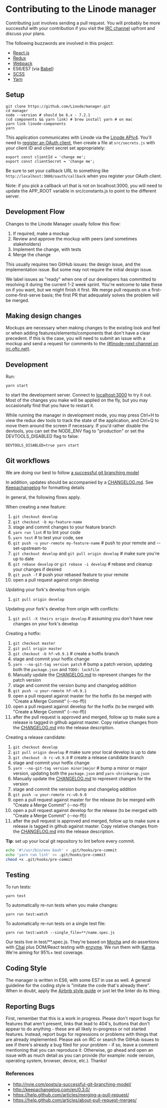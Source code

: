 # Contributing to the Linode manager

Contributing just involves sending a pull request. You will probably be more
successful with your contribution if you visit the [IRC
channel](https://webchat.oftc.net/?channels=linode-next&uio=d4) upfront and discuss
your plans.

The following buzzwords are involved in this project:

* [React.js](https://facebook.github.io/react/)
* [Redux](http://redux.js.org/)
* [Webpack](https://webpack.github.io/)
* ES6/ES7 (via [Babel](https://babeljs.io/))
* [SCSS](http://sass-lang.com)
* [Yarn](https://yarnpkg.com/)

## Setup

    git clone https://github.com/Linode/manager.git
    cd manager
    node --version # should be 6.x - 7.2.1
    (cd components && yarn link) # brew install yarn # on mac
    yarn link linode-components
    yarn

This application communicates with Linode via the
[Linode APIv4](https://developers.linode.com). You'll need to [register an OAuth
client](https://cloud.linode.com/profile/tokens), then create a file at
`src/secrets.js` with your client ID and client secret set appropriately:

    export const clientId = 'change me';
    export const clientSecret = 'change me';

Be sure to set your callback URL to something like
`http://localhost:3000/oauth/callback` when you register your OAuth client.

Note: if you pick a callback url that is not on localhost:3000, you will need to
update the APP_ROOT variable in src/constants.js to point to the different
server.

## Development Flow

Changes to the Linode Manager usually follow this flow:

1. If required, make a mockup
1. Review and approve the mockup with peers (and sometimes stakeholders)
1. Implement the change, with tests
1. Merge the change

This usually requires two GitHub issues: the design issue, and the
implementation issue. But some may not require the initial design issue.

We label issues as "ready" when one of our developers has committed to
resolving it during the current 1-2 week sprint. You're welcome to take these on
if you want, but we might finish it first. We merge pull requests on a
first-come-first-serve basis; the first PR that adequately solves the problem
will be merged.

## Making design changes

Mockups are necessary when making changes to the existing look and feel or when
adding features/elements/components that don't have a clear precedent. If this
is the case, you will need to submit an issue with a mockup and send a request
for comments to the [(#linode-next channel on irc.oftc.net)](https://webchat.oftc.net/?channels=linode-next&uio=d4).

## Development

Run:

    yarn start

to start the development server. Connect to
[localhost:3000](https://localhost:3000) to try it out. Most of the changes you
make will be applied on the fly, but you may occasionally find that you have to
restart it.

While running the manager in development mode, you may press Ctrl+H to view the
redux dev tools to track the state of the application, and Ctrl+Q to move them
around the screen if necessary. If you'd rather disable the devtools, you can
set the NODE_ENV flag to "production" or set the DEVTOOLS_DISABLED flag to false:

    DEVTOOLS_DISABLED=true yarn start

## Git workflows

We are doing our best to follow [a successful git branching model](http://nvie.com/posts/a-successful-git-branching-model/)

In addition, updates should be accompanied by a [CHANGELOG.md](https://github.com/linode/manager/blob/master/CHANGELOG.md). 
See [Keepachangelog](http://keepachangelog.com/en/0.3.0/) for formatting details

In general, the following flows apply.

When creating a new feature:
1. `git checkout develop`
2. `git checkout -b my-feature-name`
3. stage and commit changes to your feature branch
4. `yarn run lint` # to lint your code
5. `yarn test` # to test your code, see 
6. `git push -u your-remote my-feature-name` # push to your remote and --set-upstream-to
7. `git checkout develop` and `git pull origin develop` # make sure you're up to date
8. `git rebase develop` or `git rebase -i develop` # rebase and cleanup your changes if desired
9. `git push -f` # push your rebased feature to your remote 
10. open a pull request against origin develop

Updating your fork's develop from origin:
1. `git pull origin develop`

Updating your fork's develop from origin with conflicts:
1. `git pull -X theirs origin develop` # assuming you don't have new changes on your fork's develop

Creating a hotfix:
1. `git checkout master`
2. `git pull origin master`
3. `git checkout -b hf-v0.9.1` # create a hotfix branch
4. stage and commit your hotfix change
5. `yarn --no-git-tag version patch` # bump a patch version, updating both the `package.json` and `TODO: lockfile`
6. Manually update the [CHANGELOG.md](https://github.com/linode/manager/blob/master/CHANGELOG.md) to represent changes for the patch version
7. stage and commit the version bump and changelog addition
8. `git push -u your-remote hf-v0.9.1`
9. open a pull request against master for the hotfix (to be merged with "Create a Merge Commit" (--no-ff))
10. open a pull request against develop for the hotfix (to be merged with "Create a Merge Commit" (--no-ff))
10. after the pull request is approved and merged, follow up to make sure a release is tagged in github against master. 
Copy relative changes from the [CHANGELOG.md](https://github.com/linode/manager/blob/master/CHANGELOG.md) into the release description.

Creating a release candidate:
1. `git checkout develop`
2. `git pull origin develop` # make sure your local develop is up to date
3. `git checkout -b rc-v0.9.0` # create a release candidate branch
4. stage and commit your hotfix change
5. `yarn --no-git-tag version minor|major` # bump a minor or major version, updating both the `package.json` and `yarn-shrinkwrap.json`
6. Manually update the [CHANGELOG.md](https://github.com/linode/manager/blob/master/CHANGELOG.md) to represent changes for the version
7. stage and commit the version bump and changelog addition
8. `git push -u your-remote rc-v0.9.0`
9. open a pull request against master for the release (to be merged with "Create a Merge Commit" (--no-ff))
10. open a pull request against develop for the release (to be merged with "Create a Merge Commit" (--no-ff))
10. after the pull request is approved and merged, follow up to make sure a release is tagged in github against master. 
Copy relative changes from the [CHANGELOG.md](https://github.com/linode/manager/blob/master/CHANGELOG.md) into the release description.

**Tip**: set up your local git repository to lint before every commit.
```sh
echo '#!/usr/bin/env bash' > .git/hooks/pre-commit
echo 'yarn run lint' >> .git/hooks/pre-commit
chmod +x .git/hooks/pre-commit
```

## Testing

To run tests:

    yarn test

To automatically re-run tests when you make changes:

    yarn run test:watch
    
To automatically re-run tests on a single test file:

    yarn run test:watch --single_file=**/name.spec.js

Our tests live in test/**.spec.js. They're based on
[Mocha](https://mochajs.org/) and do assertions with
[Chai](http://chaijs.com/) plus DOM/React testing with
[enzyme](http://airbnb.io/enzyme/). We run them with
[Karma](https://karma-runner.github.io/1.0/index.html).
We're aiming for 95%+ test coverage.

## Coding Style

The manager is written in ES6, with some ES7 in use as well. A general guideline
for the coding style is "imitate the code that's already there". When in doubt,
apply the [Airbnb style guide](https://github.com/airbnb/javascript) or just let
the linter do its thing.

## Reporting Bugs

First, remember that this is a work in progress. Please don't report bugs for
features that aren't present, links that lead to 404's, buttons that don't
appear to do anything - these are all likely in-progress or not started
features. Instead, report bugs for regressions or problems with things that are
already implemented. Please ask on IRC or search the GitHub issues to see if
there's already a bug filed for your problem - if so, leave a comment
mentioning that you can reproduce it. Otherwise, go ahead and open an issue
with as much detail as you can provide (for example: node version, operating
system, browser, device, etc.). Thanks!

### References
- http://nvie.com/posts/a-successful-git-branching-model/
- http://keepachangelog.com/en/0.3.0/
- https://help.github.com/articles/merging-a-pull-request/
- https://help.github.com/articles/about-pull-request-merges/

